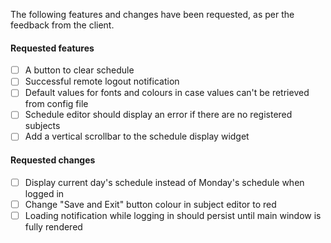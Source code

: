The following features and changes have been requested, as per the feedback from the client.
#### Requested features
- [ ] A button to clear schedule
- [ ] Successful remote logout notification
- [ ] Default values for fonts and colours in case values can't be retrieved from config file
- [ ] Schedule editor should display an error if there are no registered subjects
- [ ] Add a vertical scrollbar to the schedule display widget
#### Requested changes
- [ ] Display current day's schedule instead of Monday's schedule when logged in
- [ ] Change "Save and Exit" button colour in subject editor to red
- [ ] Loading notification while logging in should persist until main window is fully rendered